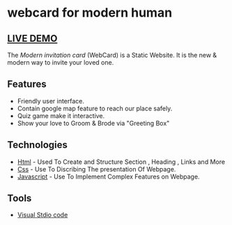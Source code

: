 # webcard for modern human

## <a href="https://arashkhattal.github.io/webcard/"> LIVE DEMO</a>

The *Modern invitation card* (WebCard) is a Static Website. It is the new & modern way to invite your loved one.
## Features
- Friendly user interface.
- Contain google map feature to reach our place safely.
- Quiz game make it interactive.
- Show your love to Groom & Brode via "Greeting Box" 


## Technologies
- [Html](https://www.w3schools.com/html/) - Used To Create and Structure Section , Heading , Links and More
- [Css](https://www.w3schools.com/css/) - Use To Discribing The presentation Of Webpage.
- [Javascript](https://www.w3schools.com/js/) - Use To Implement Complex Features on Webpage.


## Tools
- [Visual Stdio code](https://code.visualstudio.com/download)
